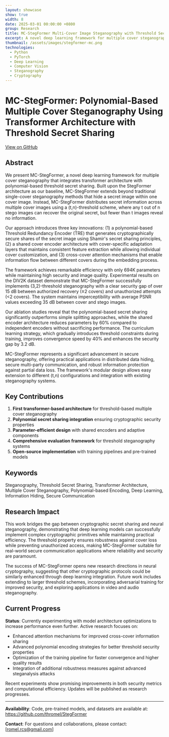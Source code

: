```yaml
---
layout: showcase
show: true
width: 8
date: 2025-03-01 00:00:00 +0800
group: Research
title: MC-StegFormer Multi-Cover Image Steganography with Threshold Secret Sharing
excerpt: A novel deep learning framework for multiple cover steganography that integrates transformer architecture with polynomial-based threshold secret sharing for enhanced security and robustness.
thumbnail: /assets/images/stegformer-mc.png
technologies:
  - Python
  - PyTorch
  - Deep Learning
  - Computer Vision
  - Steganography
  - Cryptography
---
```


# MC-StegFormer: Polynomial-Based Multiple Cover Steganography Using Transformer Architecture with Threshold Secret Sharing

<div class="text-end mb-3">
    <a href="https://github.com/thromel/StegFormer" target="_blank" class="btn btn-sm btn-outline-dark">
        <i class="fab fa-github"></i> View on GitHub
    </a>
</div>

## Abstract

We present MC-StegFormer, a novel deep learning framework for multiple cover steganography that integrates transformer architecture with polynomial-based threshold secret sharing. Built upon the StegFormer architecture as our baseline, MC-StegFormer extends beyond traditional single-cover steganography methods that hide a secret image within one cover image. Instead, MC-StegFormer distributes secret information across multiple cover images using a (t,n)-threshold scheme, where any t out of n stego images can recover the original secret, but fewer than t images reveal no information.

Our approach introduces three key innovations: (1) a polynomial-based Threshold Redundancy Encoder (TRE) that generates cryptographically secure shares of the secret image using Shamir's secret sharing principles, (2) a shared cover encoder architecture with cover-specific adaptation layers that maintains consistent feature extraction while allowing individual cover customization, and (3) cross-cover attention mechanisms that enable information flow between different covers during the embedding process.

The framework achieves remarkable efficiency with only 694K parameters while maintaining high security and image quality. Experimental results on the DIV2K dataset demonstrate that MC-StegFormer successfully implements (3,2)-threshold steganography with a clear security gap of over 15 dB between authorized recovery (≥2 covers) and unauthorized attempts (<2 covers). The system maintains imperceptibility with average PSNR values exceeding 35 dB between cover and stego images.

Our ablation studies reveal that the polynomial-based secret sharing significantly outperforms simple splitting approaches, while the shared encoder architecture reduces parameters by 60% compared to independent encoders without sacrificing performance. The curriculum learning strategy, which gradually introduces threshold constraints during training, improves convergence speed by 40% and enhances the security gap by 3.2 dB.

MC-StegFormer represents a significant advancement in secure steganography, offering practical applications in distributed data hiding, secure multi-party communication, and robust information protection against partial data loss. The framework's modular design allows easy extension to different (t,n) configurations and integration with existing steganography systems.

## Key Contributions

1. **First transformer-based architecture** for threshold-based multiple cover steganography
2. **Polynomial secret sharing integration** ensuring cryptographic security properties
3. **Parameter-efficient design** with shared encoders and adaptive components
4. **Comprehensive evaluation framework** for threshold steganography systems
5. **Open-source implementation** with training pipelines and pre-trained models

## Keywords

Steganography, Threshold Secret Sharing, Transformer Architecture, Multiple Cover Steganography, Polynomial-based Encoding, Deep Learning, Information Hiding, Secure Communication

## Research Impact

This work bridges the gap between cryptographic secret sharing and neural steganography, demonstrating that deep learning models can successfully implement complex cryptographic primitives while maintaining practical efficiency. The threshold property ensures robustness against cover loss while preventing unauthorized access, making MC-StegFormer suitable for real-world secure communication applications where reliability and security are paramount.

The success of MC-StegFormer opens new research directions in neural cryptography, suggesting that other cryptographic protocols could be similarly enhanced through deep learning integration. Future work includes extending to larger threshold schemes, incorporating adversarial training for improved security, and exploring applications in video and audio steganography.

## Current Progress

**Status**: Currently experimenting with model architecture optimizations to increase performance even further. Active research focuses on:

- Enhanced attention mechanisms for improved cross-cover information sharing
- Advanced polynomial encoding strategies for better threshold security properties
- Optimization of the training pipeline for faster convergence and higher quality results
- Integration of additional robustness measures against advanced steganalysis attacks

Recent experiments show promising improvements in both security metrics and computational efficiency. Updates will be published as research progresses.

---

**Availability**: Code, pre-trained models, and datasets are available at: https://github.com/thromel/StegFormer

**Contact**: For questions and collaborations, please contact: [romel.rcs@gmail.com] 